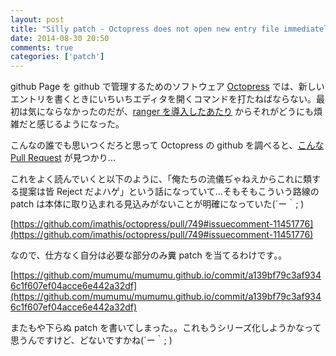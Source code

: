 ```yaml
---
layout: post
title: "Silly patch - Octopress does not open new entry file immediately"
date: 2014-08-30 20:50
comments: true
categories: ['patch']
---
```

github Page を github で管理するためのソフトウェア [Octopress](http://octopress.org/) では、新しいエントリを書くときにいちいちエディタを開くコマンドを打たねばならない。最初は気にならなかったのだが、[ranger を導入したあたり](http://mumumu.github.io/blog/2014/08/17/ranger-file-manager-with-vi-keybindings/) からそれがどうにも煩雑だと感じるようになった。

こんなの誰でも思いつくだろと思って Octopress の github を調べると、[こんな Pull Request](https://github.com/imathis/octopress/pull/749) が見つかり...

これをよく読んでいくと以下のように、「俺たちの流儀ぢゃねえからこれに類する提案は皆 Reject だよハゲ」という話になっていて...そもそもこういう路線の patch は本体に取り込まれる見込みがないことが明確になっていた(´ー｀; )

[https://github.com/imathis/octopress/pull/749#issuecomment-11451776](https://github.com/imathis/octopress/pull/749#issuecomment-11451776)

なので、仕方なく自分は必要な部分のみ糞 patch を当てるわけです。。  

[https://github.com/mumumu/mumumu.github.io/commit/a139bf79c3af9346c1f607ef04acce6e442a32df](https://github.com/mumumu/mumumu.github.io/commit/a139bf79c3af9346c1f607ef04acce6e442a32df)

またもや下らぬ patch を書いてしまった。。これもうシリーズ化しようかなって思うんですけど、どないですかね(´ー｀; )
